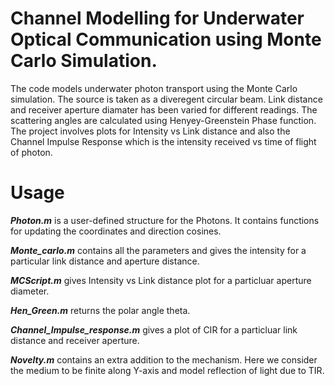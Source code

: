 # Channel Modelling for Underwater Optical Communication using Monte Carlo Simulation.
The code models underwater photon transport using the Monte Carlo simulation. The source is taken as a diveregent circular beam. Link distance and receiver aperture 
diamater has been varied for different readings. The scattering angles are calculated using Henyey-Greenstein Phase function. The project involves plots for Intensity
vs Link distance and also the Channel Impulse Response which is the intensity received vs time of flight of photon.
# Usage
***Photon.m*** is a user-defined structure for the Photons. It contains functions for updating the coordinates and direction cosines. 

***Monte_carlo.m*** contains all the parameters and gives the intensity for a particular link distance and aperture distance.

***MCScript.m*** gives Intensity vs Link distance plot for a particluar aperture diameter.

***Hen_Green.m*** returns the polar angle theta.

***Channel_Impulse_response.m*** gives a plot of CIR for a particluar link distance and receiver aperture.

***Novelty.m*** contains an extra addition to the mechanism. Here we consider the medium to be finite along Y-axis and model reflection of light due to TIR.
